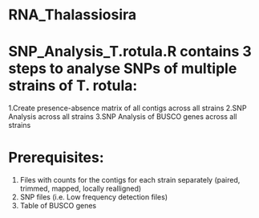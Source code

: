 # RNA_Thalassiosira
# SNP_Analysis_T.rotula.R contains 3 steps to analyse SNPs of multiple strains of T. rotula:
  1.Create presence-absence matrix of all contigs across all strains
  2.SNP Analysis across all strains
  3.SNP Analysis of BUSCO genes across all strains
# Prerequisites:
  1. Files with counts for the contigs for each strain separately (paired, trimmed, mapped, locally realligned)
  2. SNP files (i.e. Low frequency detection files)
  3. Table of BUSCO genes

